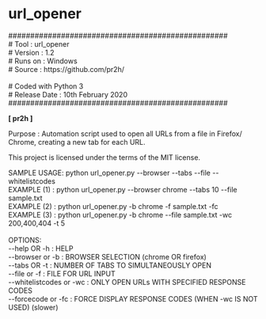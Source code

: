 # url_opener

<p>
##################################################<br>
# Tool    : url_opener                           <br>
# Version : 1.2                                  <br>
# Runs on : Windows                              <br>
# Source  : https://github.com/pr2h/             <br><br>
# Coded with Python 3                            <br>
# Release Date : 10th February 2020              <br>
##################################################</p><p><b>[ pr2h ]</b></p><p>Purpose    : Automation script used to open all URLs from a file in Firefox/ Chrome, creating a new tab for each URL.</p><p>This project is licensed under the terms of the MIT license.</p>
<p>
SAMPLE USAGE: python url_opener.py --browser <firefox/ chrome> --tabs <number_of_tabs> --file <filename> --whitelistcodes <response_codes><br>
EXAMPLE (1) : python url_opener.py --browser chrome --tabs 10 --file sample.txt<br>
EXAMPLE (2) : python url_opener.py -b chrome -f sample.txt -fc<br>
EXAMPLE (3) : python url_opener.py -b chrome --file sample.txt -wc 200,400,404 -t 5<br>
<br>
OPTIONS:<br>
--help OR -h            : HELP<br>
--browser or -b         : BROWSER SELECTION (chrome OR firefox)<br>
--tabs OR -t            : NUMBER OF TABS TO SIMULTANEOUSLY OPEN<br>
--file or -f            : FILE FOR URL INPUT<br>
--whitelistcodes or -wc : ONLY OPEN URLs WITH SPECIFIED RESPONSE CODES<br>
--forcecode or -fc      : FORCE DISPLAY RESPONSE CODES (WHEN -wc IS NOT USED) (slower)<br>
</p>
